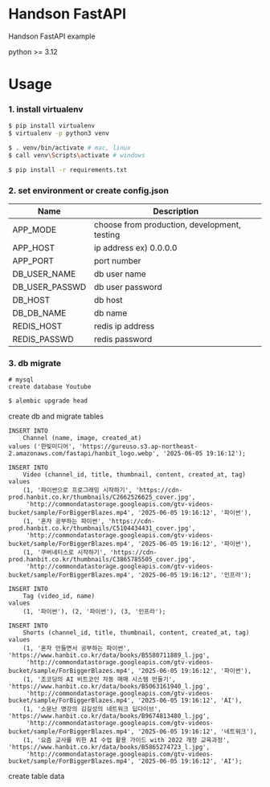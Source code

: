 # Handson FastAPI
Handson FastAPI example

python >= 3.12

# Usage

### 1. install virtualenv
```sh
$ pip install virtualenv
$ virtualenv -p python3 venv
```

```sh
$ . venv/bin/activate # mac, linux
$ call venv\Scripts\activate # windows
```

```sh
$ pip install -r requirements.txt
```

### 2. set environment or create config.json
| Name                | Description                                  |
| ------------------- |----------------------------------------------|
| APP_MODE            | choose from production, development, testing |
| APP_HOST            | ip address ex) 0.0.0.0                       |
| APP_PORT            | port number                                  |
| DB_USER_NAME        | db user name                                 |
| DB_USER_PASSWD      | db user password                             |
| DB_HOST             | db host                                      |
| DB_DB_NAME          | db name                                      |
| REDIS_HOST          | redis ip address                             |
| REDIS_PASSWD        | redis password                               |

### 3. db migrate
```mysql
# mysql
create database Youtube
```

```sh
$ alembic upgrade head
```
create db and migrate tables

```mysql
INSERT INTO
    Channel (name, image, created_at)
values ('한빛미디어', 'https://gureuso.s3.ap-northeast-2.amazonaws.com/fastapi/hanbit_logo.webp', '2025-06-05 19:16:12');

INSERT INTO
    Video (channel_id, title, thumbnail, content, created_at, tag)
values
    (1, '파이썬으로 프로그래밍 시작하기', 'https://cdn-prod.hanbit.co.kr/thumbnails/C2662526625_cover.jpg',
     'http://commondatastorage.googleapis.com/gtv-videos-bucket/sample/ForBiggerBlazes.mp4', '2025-06-05 19:16:12', '파이썬'),
    (1, '혼자 공부하는 파이썬', 'https://cdn-prod.hanbit.co.kr/thumbnails/C5104434431_cover.jpg',
     'http://commondatastorage.googleapis.com/gtv-videos-bucket/sample/ForBiggerBlazes.mp4', '2025-06-05 19:16:12', '파이썬'),
    (1, '쿠버네티스로 시작하기', 'https://cdn-prod.hanbit.co.kr/thumbnails/C3865785505_cover.jpg',
     'http://commondatastorage.googleapis.com/gtv-videos-bucket/sample/ForBiggerBlazes.mp4', '2025-06-05 19:16:12', '인프라');

INSERT INTO
    Tag (video_id, name)
values
    (1, '파이썬'), (2, '파이썬'), (3, '인프라');

INSERT INTO
    Shorts (channel_id, title, thumbnail, content, created_at, tag)
values
    (1, '혼자 만들면서 공부하는 파이썬', 'https://www.hanbit.co.kr/data/books/B5580711889_l.jpg',
     'http://commondatastorage.googleapis.com/gtv-videos-bucket/sample/ForBiggerBlazes.mp4', '2025-06-05 19:16:12', '파이썬'),
    (1, '조코딩의 AI 비트코인 자동 매매 시스템 만들기', 'https://www.hanbit.co.kr/data/books/B5063161940_l.jpg',
     'http://commondatastorage.googleapis.com/gtv-videos-bucket/sample/ForBiggerBlazes.mp4', '2025-06-05 19:16:12', 'AI'),
    (1, '소문난 명강의 김길성의 네트워크 딥다이브', 'https://www.hanbit.co.kr/data/books/B9674813480_l.jpg',
     'http://commondatastorage.googleapis.com/gtv-videos-bucket/sample/ForBiggerBlazes.mp4', '2025-06-05 19:16:12', '네트워크'),
    (1, '요즘 교사를 위한 AI 수업 활용 가이드 with 2022 개정 교육과정', 'https://www.hanbit.co.kr/data/books/B5865274723_l.jpg',
     'http://commondatastorage.googleapis.com/gtv-videos-bucket/sample/ForBiggerBlazes.mp4', '2025-06-05 19:16:12', 'AI');
```
create table data
